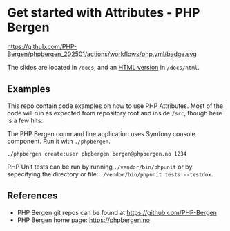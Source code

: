 # Get started with Attributes - PHP Bergen
https://github.com/PHP-Bergen/phpbergen_202501/actions/workflows/php.yml/badge.svg

The slides are located in `/docs`, and an [HTML version](docs/html/PHP%20attributes/index.html) in `/docs/html`.

## Examples

This repo contain code examples on how to use PHP Attributes. Most of the code will run as expected from repository root and inside `/src`, though here is a few hits.

The PHP Bergen command line application uses Symfony console component. Run it with `./phpbergen`. 

```shell
./phpbergen create:user phpbergen bergen@phpbergen.no 1234
```

PHP Unit tests can be run by running `./vendor/bin/phpunit` or by sepecifying the directory or file: `./vendor/bin/phpunit tests --testdox`. 

## References

* PHP Bergen git repos can be found at https://github.com/PHP-Bergen
* PHP Bergen home page: https://phpbergen.no
